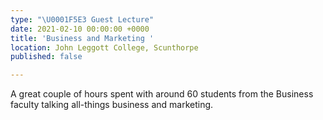 ```yaml
---
type: "\U0001F5E3️ Guest Lecture"
date: 2021-02-10 00:00:00 +0000
title: 'Business and Marketing '
location: John Leggott College, Scunthorpe
published: false

---
```

A great couple of hours spent with around 60 students from the Business faculty talking all-things business and marketing.